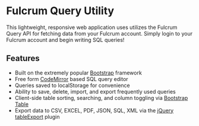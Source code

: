 # Fulcrum Query Utility
This lightweight, responsive web application uses utilizes the Fulcrum Query API for fetching data from your Fulcrum account. Simply login to your Fulcrum account and begin writing SQL queries!

## Features

- Built on the extremely popular [Bootstrap](http://getbootstrap.com/) framework
- Free form [CodeMirror](http://codemirror.net/) based SQL query editor
- Queries saved to localStorage for convenience
- Ability to save, delete, import, and export frequently used queries
- Client-side table sorting, searching, and column toggling via [Bootstrap Table](http://bootstrap-table.wenzhixin.net.cn/)
- Export data to CSV, EXCEL, PDF, JSON, SQL, XML via the [jQuery tableExport](https://github.com/kayalshri/tableExport.jquery.plugin) plugin
